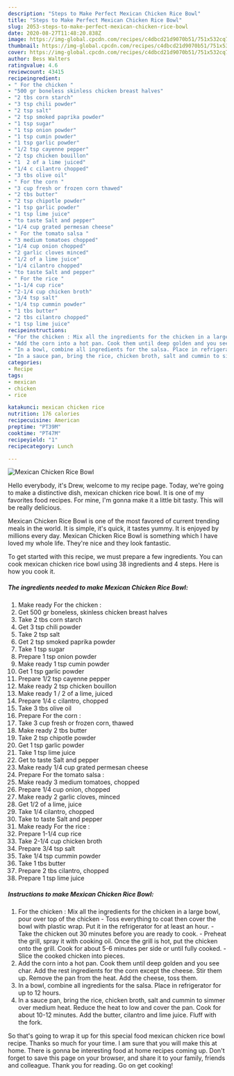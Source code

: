 ```yaml
---
description: "Steps to Make Perfect Mexican Chicken Rice Bowl"
title: "Steps to Make Perfect Mexican Chicken Rice Bowl"
slug: 2053-steps-to-make-perfect-mexican-chicken-rice-bowl
date: 2020-08-27T11:48:20.838Z
image: https://img-global.cpcdn.com/recipes/c4dbcd21d9070b51/751x532cq70/mexican-chicken-rice-bowl-recipe-main-photo.jpg
thumbnail: https://img-global.cpcdn.com/recipes/c4dbcd21d9070b51/751x532cq70/mexican-chicken-rice-bowl-recipe-main-photo.jpg
cover: https://img-global.cpcdn.com/recipes/c4dbcd21d9070b51/751x532cq70/mexican-chicken-rice-bowl-recipe-main-photo.jpg
author: Bess Walters
ratingvalue: 4.6
reviewcount: 43415
recipeingredient:
- " For the chicken "
- "500 gr boneless skinless chicken breast halves"
- "2 tbs corn starch"
- "3 tsp chili powder"
- "2 tsp salt"
- "2 tsp smoked paprika powder"
- "1 tsp sugar"
- "1 tsp onion powder"
- "1 tsp cumin powder"
- "1 tsp garlic powder"
- "1/2 tsp cayenne pepper"
- "2 tsp chicken bouillon"
- "1  2 of a lime juiced"
- "1/4 c cilantro chopped"
- "3 tbs olive oil"
- " For the corn "
- "3 cup fresh or frozen corn thawed"
- "2 tbs butter"
- "2 tsp chipotle powder"
- "1 tsp garlic powder"
- "1 tsp lime juice"
- "to taste Salt and pepper"
- "1/4 cup grated permesan cheese"
- " For the tomato salsa "
- "3 medium tomatoes chopped"
- "1/4 cup onion chopped"
- "2 garlic cloves minced"
- "1/2 of a lime juice"
- "1/4 cilantro chopped"
- "to taste Salt and pepper"
- " For the rice "
- "1-1/4 cup rice"
- "2-1/4 cup chicken broth"
- "3/4 tsp salt"
- "1/4 tsp cummin powder"
- "1 tbs butter"
- "2 tbs cilantro chopped"
- "1 tsp lime juice"
recipeinstructions:
- "For the chicken : Mix all the ingredients for the chicken in a large bowl, pour over top of the chicken Toss everything to coat then cover the bowl with plastic wrap. Put it in the refrigerator for at least an hour. Take the chicken out 30 minutes before you are ready to cook. Preheat the grill, spray it with cooking oil. Once the grill is hot, put the chicken onto the grill. Cook for about 5-6 minutes per side or until fully cooked.  Slice the cooked chicken into pieces."
- "Add the corn into a hot pan. Cook them until deep golden and you see char. Add the rest ingredients for the corn except the cheese. Stir them up. Remove the pan from the heat. Add the cheese, toss them."
- "In a bowl, combine all ingredients for the salsa. Place in refrigerator for up to 12 hours."
- "In a sauce pan, bring the rice, chicken broth, salt and cummin to simmer over medium heat. Reduce the heat to low and cover the pan. Cook for about 10-12 minutes. Add the butter, cilantro and lime juice. Fluff with the fork."
categories:
- Recipe
tags:
- mexican
- chicken
- rice

katakunci: mexican chicken rice 
nutrition: 176 calories
recipecuisine: American
preptime: "PT39M"
cooktime: "PT47M"
recipeyield: "1"
recipecategory: Lunch

---
```



![Mexican Chicken Rice Bowl](https://img-global.cpcdn.com/recipes/c4dbcd21d9070b51/751x532cq70/mexican-chicken-rice-bowl-recipe-main-photo.jpg)

Hello everybody, it's Drew, welcome to my recipe page. Today, we're going to make a distinctive dish, mexican chicken rice bowl. It is one of my favorites food recipes. For mine, I'm gonna make it a little bit tasty. This will be really delicious.

Mexican Chicken Rice Bowl is one of the most favored of current trending meals in the world. It is simple, it's quick, it tastes yummy. It is enjoyed by millions every day. Mexican Chicken Rice Bowl is something which I have loved my whole life. They're nice and they look fantastic.




To get started with this recipe, we must prepare a few ingredients. You can cook mexican chicken rice bowl using 38 ingredients and 4 steps. Here is how you cook it.

<!--inarticleads1-->

##### The ingredients needed to make Mexican Chicken Rice Bowl:

1. Make ready  For the chicken :
1. Get 500 gr boneless, skinless chicken breast halves
1. Take 2 tbs corn starch
1. Get 3 tsp chili powder
1. Take 2 tsp salt
1. Get 2 tsp smoked paprika powder
1. Take 1 tsp sugar
1. Prepare 1 tsp onion powder
1. Make ready 1 tsp cumin powder
1. Get 1 tsp garlic powder
1. Prepare 1/2 tsp cayenne pepper
1. Make ready 2 tsp chicken bouillon
1. Make ready 1 / 2 of a lime, juiced
1. Prepare 1/4 c cilantro, chopped
1. Take 3 tbs olive oil
1. Prepare  For the corn :
1. Take 3 cup fresh or frozen corn, thawed
1. Make ready 2 tbs butter
1. Take 2 tsp chipotle powder
1. Get 1 tsp garlic powder
1. Take 1 tsp lime juice
1. Get to taste Salt and pepper
1. Make ready 1/4 cup grated permesan cheese
1. Prepare  For the tomato salsa :
1. Make ready 3 medium tomatoes, chopped
1. Prepare 1/4 cup onion, chopped
1. Make ready 2 garlic cloves, minced
1. Get 1/2 of a lime, juice
1. Take 1/4 cilantro, chopped
1. Take to taste Salt and pepper
1. Make ready  For the rice :
1. Prepare 1-1/4 cup rice
1. Take 2-1/4 cup chicken broth
1. Prepare 3/4 tsp salt
1. Take 1/4 tsp cummin powder
1. Take 1 tbs butter
1. Prepare 2 tbs cilantro, chopped
1. Prepare 1 tsp lime juice




<!--inarticleads2-->

##### Instructions to make Mexican Chicken Rice Bowl:

1. For the chicken : Mix all the ingredients for the chicken in a large bowl, pour over top of the chicken - Toss everything to coat then cover the bowl with plastic wrap. Put it in the refrigerator for at least an hour. - Take the chicken out 30 minutes before you are ready to cook. - Preheat the grill, spray it with cooking oil. Once the grill is hot, put the chicken onto the grill. Cook for about 5-6 minutes per side or until fully cooked.  - Slice the cooked chicken into pieces.
1. Add the corn into a hot pan. Cook them until deep golden and you see char. Add the rest ingredients for the corn except the cheese. Stir them up. Remove the pan from the heat. Add the cheese, toss them.
1. In a bowl, combine all ingredients for the salsa. Place in refrigerator for up to 12 hours.
1. In a sauce pan, bring the rice, chicken broth, salt and cummin to simmer over medium heat. Reduce the heat to low and cover the pan. Cook for about 10-12 minutes. Add the butter, cilantro and lime juice. Fluff with the fork.




So that's going to wrap it up for this special food mexican chicken rice bowl recipe. Thanks so much for your time. I am sure that you will make this at home. There is gonna be interesting food at home recipes coming up. Don't forget to save this page on your browser, and share it to your family, friends and colleague. Thank you for reading. Go on get cooking!
